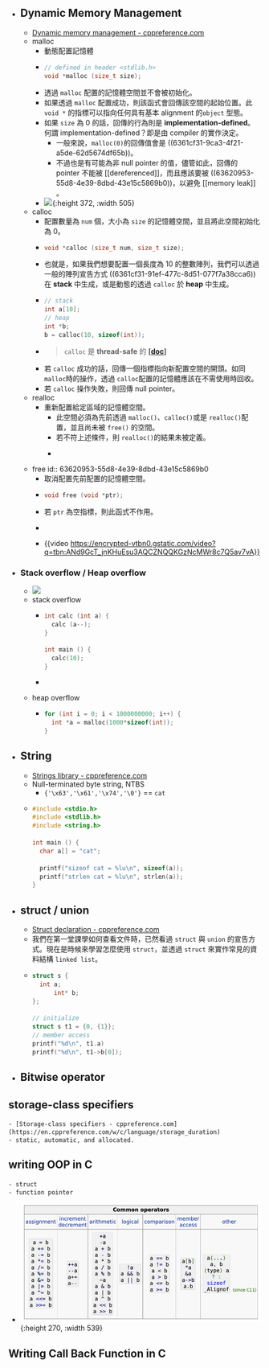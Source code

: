- ## Dynamic Memory Management
	- [Dynamic memory management - cppreference.com](https://en.cppreference.com/w/c/memory)
	- malloc
		- 動態配置記憶體
		- ```C
		  // defined in header <stdlib.h>
		  void *malloc (size_t size);
		  ```
		- 透過 `malloc` 配置的記憶體空間並不會被初始化。
		- 如果透過 `malloc` 配置成功，則該函式會回傳該空間的起始位置。此 `void *` 的指標可以指向任何具有基本 alignment 的`object` 型態。
		- 如果 `size` 為 $0$ 的話，回傳的行為則是 **implementation-defined**。何謂 implementation-defined？即是由 compiler 的實作決定。
			- 一般來說，`malloc(0)`的回傳值會是 ((6361cf31-9ca3-4f21-a5de-62d5674df65b))。
			- 不過也是有可能為非 null pointer 的值，儘管如此，回傳的 pointer 不能被 [[dereferenced]]，而且應該要被 ((63620953-55d8-4e39-8dbd-43e15c5869b0))，以避免 [[memory leak]] 。
		- ![](https://i.redd.it/b2r9qjaicsp21.jpg){:height 372, :width 505}
	- calloc
		- 配置數量為 `num` 個，大小為 `size` 的記憶體空間，並且將此空間初始化為 $0$。
		- ```C
		  void *calloc (size_t num, size_t size);
		  ```
		- 也就是，如果我們想要配置一個長度為 $10$ 的整數陣列，我們可以透過一般的陣列宣告方式 ((6361cf31-91ef-477c-8d51-077f7a38cca6))在 **stack** 中生成，或是動態的透過 `calloc` 於 **heap** 中生成。
		- ```C
		  // stack
		  int a[10];
		  // heap
		  int *b;
		  b = calloc(10, sizeof(int)); 
		  ```
		- > `calloc` 是 **thread-safe** 的 **[[doc](https://en.cppreference.com/w/c/memory/calloc#:~:text=calloc%20is%20thread,(since%20C11))]**
		- 若 `calloc` 成功的話，回傳一個指標指向新配置空間的開頭。如同 `malloc`時的操作，透過 `calloc`配置的記憶體應該在不需使用時回收。
		- 若 `calloc` 操作失敗，則回傳 null pointer。
	- realloc
		- 重新配置給定區域的記憶體空間。
			- 此空間必須為先前透過 `malloc()`、`calloc()`或是 `realloc()`配置，並且尚未被 `free()` 的空間。
			- 若不符上述條件，則 `realloc()`的結果未被定義。
			- ```C
			  ```
	- free
	  id:: 63620953-55d8-4e39-8dbd-43e15c5869b0
		- 取消配置先前配置的記憶體空間。
		- ```C
		  void free (void *ptr);
		  ```
		- 若 `ptr` 為空指標，則此函式不作用。
		- ```C
		  ```
		- {{video https://encrypted-vtbn0.gstatic.com/video?q=tbn:ANd9GcT_jnKHuEsu3AQCZNQQKGzNcMWr8c7Q5av7vA}}
- ### Stack overflow / Heap overflow
	- ![](https://cdn-images-1.medium.com/max/1200/1*8b9-Z3FV6X9SP9We8gSC3Q.jpeg)
	- stack overflow
		- ```C
		  int calc (int a) {
		    calc (a--);
		  }
		  
		  int main () {
		    calc(10);
		  }
		  ```
		- ```C
		  ```
	- heap overflow
		- ```C
		  for (int i = 0; i < 1000000000; i++) {
		    int *a = malloc(1000*sizeof(int));
		  }
		  ```
- ## String
	- [Strings library - cppreference.com](https://en.cppreference.com/w/c/string)
	- Null-terminated byte string, NTBS
		- `{'\x63','\x61','\x74','\0'}` == `cat`
	- ```C
	  #include <stdio.h>
	  #include <stdlib.h>
	  #include <string.h>
	  
	  int main () {
	  	char a[] = "cat";
	  
	  	printf("sizeof cat = %lu\n", sizeof(a));
	  	printf("strlen cat = %lu\n", strlen(a));
	  }
	  ```
- ## struct  / union
	- [Struct declaration - cppreference.com](https://en.cppreference.com/w/c/language/struct)
	- 我們在第一堂課學如何查看文件時，已然看過 `struct` 與 `union` 的宣告方式。現在是時候來學習怎麼使用 `struct`，並透過 `struct` 來實作常見的資料結構 `linked list`。
	- ```C
	  struct s {
	  	int a;
	    	int* b;
	  };
	  
	  // initialize
	  struct s t1 = {0, {1}};
	  // member access
	  printf("%d\n", t1.a)
	  printf("%d\n", t1->b[0]);
	  
	  
	  ```
- ## Bitwise operator
## storage-class specifiers
	- [Storage-class specifiers - cppreference.com](https://en.cppreference.com/w/c/language/storage_duration)
	- static, automatic, and allocated.
## writing OOP in C
	- struct
	- function pointer
- ![image.png](../assets/image_1667227700073_0.png){:height 270, :width 539}
## Writing Call Back Function in C